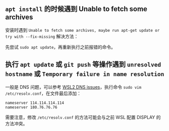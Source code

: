 ## `apt install` 的时候遇到 Unable to fetch some archives

安装时遇到 `Unable to fetch some archives, maybe run apt-get update or try with --fix-missing` 解决方法：

先尝试 `sudo apt update`，再重新执行之前报错的命令。

## 执行 `apt update` 或 `git push` 等操作遇到 `unresolved hostname` 或 `Temporary failure in name resolution`

一般是 DNS 问题，可以参考 [WSL2 DNS issues](https://github.com/microsoft/WSL/issues/5256)，执行命令 `sudo vim /etc/resolv.conf`，在文件最后添加：

```config
nameserver 114.114.114.114
nameserver 180.76.76.76
```

需要注意，修改 `/etc/resolv.conf` 的方法可能会与之前 WSL 配置 DISPLAY 的方法冲突。